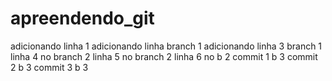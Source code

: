 # apreendendo_git
adicionando linha 1
adicionando linha branch 1
adicionando linha 3 branch 1
linha 4 no branch 2
linha 5 no branch 2
linha 6 no b 2
commit 1 b 3
commit 2 b 3
commit 3 b 3